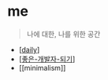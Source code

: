 # me

> 나에 대한, 나를 위한 공간

- [[daily]]
- [[좋은-개발자-되기]]
- [[minimalism]]

[//begin]: # "Autogenerated link references for markdown compatibility"
[daily]: docs/daily/daily "daily"
[좋은-개발자-되기]: docs/me/좋은-개발자-되기 "좋은 개발자 되기"
[//end]: # "Autogenerated link references"
